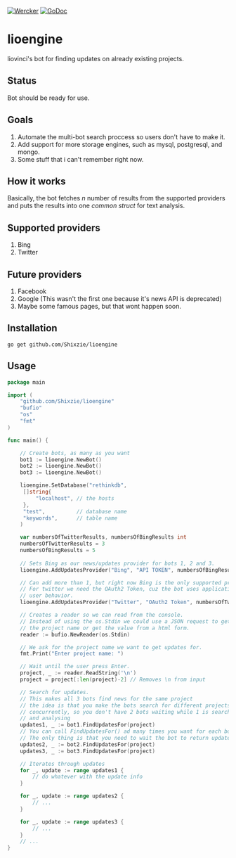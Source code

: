 [![Wercker](https://img.shields.io/wercker/ci/wercker/docs.svg?maxAge=2592000)]()  [![GoDoc](https://godoc.org/github.com/Shixzie/lioengine?status.svg)](https://godoc.org/github.com/Shixzie/lioengine)

# lioengine
liovinci's bot for finding updates on already existing projects.

## Status
Bot should be ready for use. 

## Goals
1. Automate the multi-bot search proccess so users don't have to make it.
2. Add support for more storage engines, such as mysql, postgresql, and mongo. 
3. Some stuff that i can't remember right now.

## How it works
Basically, the bot fetches *n* number of results from the supported providers and puts the results into one *common struct* for text analysis.

## Supported providers

1. Bing
2. Twitter

## Future providers

1. Facebook
2. Google (This wasn't the first one because it's news API is deprecated)
3. Maybe some famous pages, but that wont happen soon.

## Installation
```
go get github.com/Shixzie/lioengine
```

## Usage
```go
package main

import (
	"github.com/Shixzie/lioengine"
	"bufio"
	"os"
	"fmt"
)

func main() {

	// Create bots, as many as you want
	bot1 := lioengine.NewBot()
	bot2 := lioengine.NewBot()
	bot3 := lioengine.NewBot()

	lioengine.SetDatabase("rethinkdb",
	 []string{
		 "localhost", // the hosts
	 },
	 "test", 		  // database name
	 "keywords", 	  // table name
	)

	var numbersOfTwitterResults, numbersOfBingResults int
	numbersOfTwitterResults = 3
	numbersOfBingResults = 5
	
	// Sets Bing as our news/updates provider for bots 1, 2 and 3.
	lioengine.AddUpdatesProvider("Bing", "API TOKEN", numbersOfBingResults, bot1, bot2, bot3 ...)

	// Can add more than 1, but right now Bing is the only supported provider.
	// For twitter we need the OAuth2 Token, cuz the bot uses application-only as it doesn't need
	// user behavior.
	lioengine.AddUpdatesProvider("Twitter", "OAuth2 Token", numbersOfTwitterResults, bot1, bot2, bot3)

	// Creates a reader so we can read from the console.
	// Instead of using the os.Stdin we could use a JSON request to get
	// the project name or get the value from a html form.
	reader := bufio.NewReader(os.Stdin)

	// We ask for the project name we want to get updates for.
    fmt.Print("Enter project name: ")

    // Wait until the user press Enter.
    project, _ := reader.ReadString('\n')
	project = project[:len(project)-2] // Removes \n from input

    // Search for updates.
	// This makes all 3 bots find news for the same project
	// the idea is that you make the bots search for different projects
	// concurrently, so you don't have 2 bots waiting while 1 is searching
	// and analysing 
	updates1, _ := bot1.FindUpdatesFor(project)
	// You can call FindUpdatesFor() ad many times you want for each bot.
	// The only thing is that you need to wait the bot to return updates. 
	updates2, _ := bot2.FindUpdatesFor(project)
	updates3, _ := bot3.FindUpdatesFor(project)

	// Iterates through updates
	for _, update := range updates1 {
		// do whatever with the update info
	}

	for _, update := range updates2 {
		// ...
	}

	for _, update := range updates3 {
		// ...
	}
	// ...
}
```